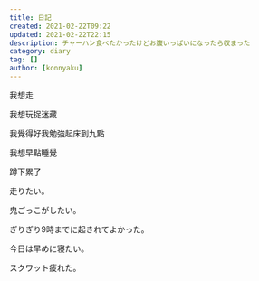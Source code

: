 ```yaml
---
title: 日記
created: 2021-02-22T09:22
updated: 2021-02-22T22:15
description: チャーハン食べたかったけどお腹いっぱいになったら収まった
category: diary
tag: []
author: [konnyaku]
---
```

我想走

我想玩捉迷藏

我覺得好我勉強起床到九點

我想早點睡覺

蹲下累了

走りたい。

鬼ごっこがしたい。

ぎりぎり9時までに起きれてよかった。

今日は早めに寝たい。

スクワット疲れた。